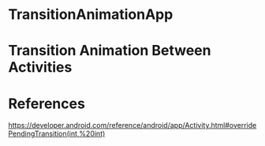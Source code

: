 # TransitionAnimationApp
<h1>Transition Animation Between Activities</h1>


# References
https://developer.android.com/reference/android/app/Activity.html#overridePendingTransition(int,%20int)
